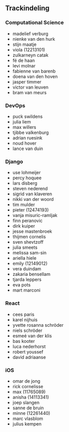 ## Trackindeling

### Computational Science

- madelief verburg
- nienke van den hurk
- stijn maatje
- viola (12213101)
- zulkarneyn catak
- fé de haan
- levi molnar
- fabienne van barenb
- doena van den hoven
- jasper timmer
- victor van leuven
- bram van meurs

### DevOps

- puck swildens
- julia liem
- max willers
- tjibbe valkenburg
- adrian ruesink
- noud hover
- lance van duin

### Django

- use lohmeijer
- percy hoquee
- lars disberg
- steven nederend
- sigrid van klaveren
- nikki van der woord
- tim mulder
- pieter (12474193)
- vanja misuric-ramljak
- finn peranovic
- dirk kuiper
- jesse mastenbroek
- thijmen cornelis
- sven shevtzoff
- julia smeets
- melissa sam-sin
- ariella hiele
- emily (12149012)
- vera duindam
- zakaria bensellam
- tjarda leppers
- eva pots
- mart marconi 

### React

- cees paris
- karel nijhuis
- yvette rosanna schröder
- niels schröder
- esmeé van der klis
- bas kooter
- luca nederhorst
- robert youssef
- david adriaanse

### iOS

- omar de jong
- rick cornelisse
- max (11765089)
- anisha (14113341)
- joep slangen
- sanne de bruin
- minne (12261440)
- marc vlasblom
- julius kempen

